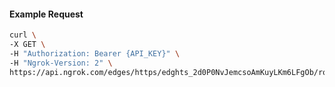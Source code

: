 <!-- Code generated for API Clients. DO NOT EDIT. -->

#### Example Request

```bash
curl \
-X GET \
-H "Authorization: Bearer {API_KEY}" \
-H "Ngrok-Version: 2" \
https://api.ngrok.com/edges/https/edghts_2d0P0NvJemcsoAmKuyLKm6LFgOb/routes/edghtsrt_2d0P0RDHp3U2M91h0EVYQltyMRU/ip_restriction
```
